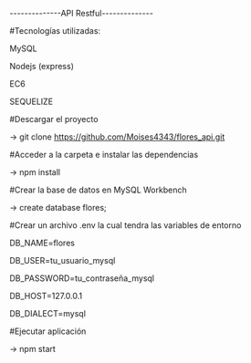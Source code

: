 --------------API Restful--------------

#Tecnologías utilizadas: 

MySQL 

Nodejs (express) 

EC6 

SEQUELIZE


#Descargar el proyecto 

-> git clone https://github.com/Moises4343/flores_api.git


#Acceder a la carpeta e instalar las dependencias 

-> npm install


#Crear la base de datos en MySQL Workbench 

-> create database flores;


#Crear un archivo .env la cual tendra las variables de entorno 

DB_NAME=flores 

DB_USER=tu_usuario_mysql 

DB_PASSWORD=tu_contraseña_mysql 

DB_HOST=127.0.0.1 

DB_DIALECT=mysql


#Ejecutar aplicación 

-> npm start
